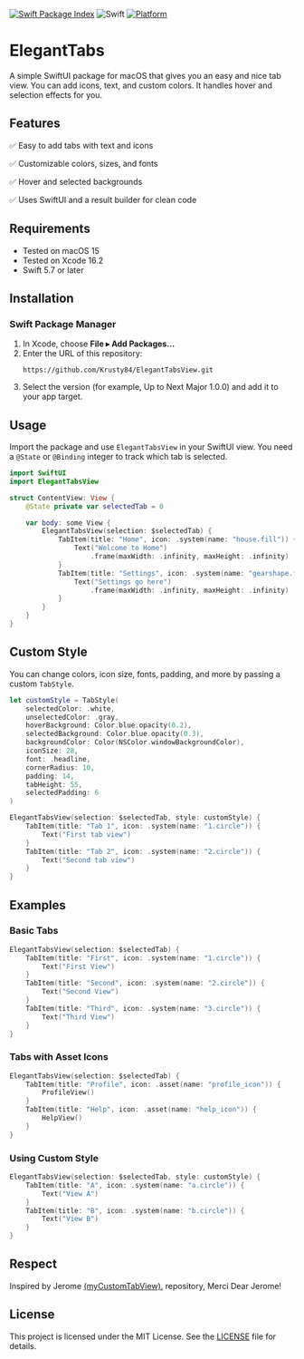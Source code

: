 [![Swift Package Index](https://img.shields.io/badge/swift--package--index-ElegantTabs-blue)](https://swiftpackageindex.com/Krusty84/ElegantTabs)
![Swift](https://img.shields.io/badge/swift-5.7-orange)
[![Platform](https://img.shields.io/badge/platform-macOS%2010.15%2B-lightgrey)](https://developer.apple.com/macos/)

# ElegantTabs

A simple SwiftUI package for macOS that gives you an easy and nice tab view. You can add icons, text, and custom colors. It handles hover and selection effects for you.

## Features

✅ Easy to add tabs with text and icons

✅ Customizable colors, sizes, and fonts

✅ Hover and selected backgrounds

✅ Uses SwiftUI and a result builder for clean code


## Requirements

- Tested on macOS 15
- Tested on Xcode 16.2
- Swift 5.7 or later


## Installation

### Swift Package Manager

1. In Xcode, choose **File ▸ Add Packages…**
2. Enter the URL of this repository:
   ```
   https://github.com/Krusty84/ElegantTabsView.git
   ```
3. Select the version (for example, Up to Next Major 1.0.0) and add it to your app target.

## Usage

Import the package and use `ElegantTabsView` in your SwiftUI view. You need a `@State` or `@Binding` integer to track which tab is selected.

```swift
import SwiftUI
import ElegantTabsView

struct ContentView: View {
    @State private var selectedTab = 0

    var body: some View {
        ElegantTabsView(selection: $selectedTab) {
            TabItem(title: "Home", icon: .system(name: "house.fill")) {
                Text("Welcome to Home")
                    .frame(maxWidth: .infinity, maxHeight: .infinity)
            }
            TabItem(title: "Settings", icon: .system(name: "gearshape.fill")) {
                Text("Settings go here")
                    .frame(maxWidth: .infinity, maxHeight: .infinity)
            }
        }
    }
}
```

## Custom Style

You can change colors, icon size, fonts, padding, and more by passing a custom `TabStyle`.

```swift
let customStyle = TabStyle(
    selectedColor: .white,
    unselectedColor: .gray,
    hoverBackground: Color.blue.opacity(0.2),
    selectedBackground: Color.blue.opacity(0.3),
    backgroundColor: Color(NSColor.windowBackgroundColor),
    iconSize: 28,
    font: .headline,
    cornerRadius: 10,
    padding: 14,
    tabHeight: 55,
    selectedPadding: 6
)

ElegantTabsView(selection: $selectedTab, style: customStyle) {
    TabItem(title: "Tab 1", icon: .system(name: "1.circle")) {
        Text("First tab view")
    }
    TabItem(title: "Tab 2", icon: .system(name: "2.circle")) {
        Text("Second tab view")
    }
}
```

## Examples

### Basic Tabs

```swift
ElegantTabsView(selection: $selectedTab) {
    TabItem(title: "First", icon: .system(name: "1.circle")) {
        Text("First View")
    }
    TabItem(title: "Second", icon: .system(name: "2.circle")) {
        Text("Second View")
    }
    TabItem(title: "Third", icon: .system(name: "3.circle")) {
        Text("Third View")
    }
}
```

### Tabs with Asset Icons

```swift
ElegantTabsView(selection: $selectedTab) {
    TabItem(title: "Profile", icon: .asset(name: "profile_icon")) {
        ProfileView()
    }
    TabItem(title: "Help", icon: .asset(name: "help_icon")) {
        HelpView()
    }
}
```

### Using Custom Style

```swift
ElegantTabsView(selection: $selectedTab, style: customStyle) {
    TabItem(title: "A", icon: .system(name: "a.circle")) {
        Text("View A")
    }
    TabItem(title: "B", icon: .system(name: "b.circle")) {
        Text("View B")
    }
}
```


## Respect

Inspired by Jerome [ (myCustomTabView).](https://github.com/jmuzet/myCustomTabView) repository, Merci Dear Jerome!

## License

This project is licensed under the MIT License. See the [LICENSE](LICENSE) file for details.
